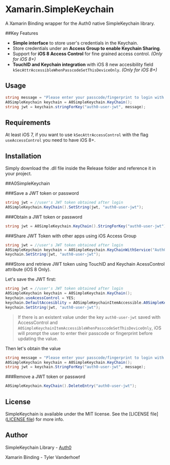 Xamarin.SimpleKeychain
======================

A Xamarin Binding wrapper for the Auth0 native SimpleKeychain library.

##Key Features

- **Simple interface** to store user's credentials in the Keychain.
- Store credentials under an **Access Group to enable Keychain Sharing**.
- Support for **iOS 8 Access Control** for fine grained access control. _(Only for iOS 8+)_
- **TouchID and Keychain integration** with iOS 8 new accesibility field `kSecAttrAccessibleWhenPasscodeSetThisDeviceOnly`. _(Only for iOS 8+)_

## Usage

```csharp
string message = "Please enter your passcode/fingerprint to login with awesome App!.";
A0SimpleKeychain keychain = A0SimpleKeychain.KeyChain();
string jwt = keychain.stringForKey("auth0-user-jwt", message);
```

## Requirements

At least iOS 7, if you want to use `kSecAttrAccessControl` with the flag `useAccessControl` you need to have iOS 8+.

## Installation

Simply download the .dll file inside the Release folder and reference it in your project.

##A0SimpleKeychain

###Save a JWT token or password

```csharp
string jwt = //user's JWT token obtained after login
A0SimpleKeychain.KeyChain().SetString(jwt, "auth0-user-jwt");
```

###Obtain a JWT token or password

```csharp
string jwt = A0SimpleKeychain.KeyChain().StringForKey("auth0-user-jwt");
```

###Share JWT Token with other apps using iOS Access Group

```csharp
string jwt = //user's JWT token obtained after login
A0SimpleKeychain keychain = A0SimpleKeychain.KeyChainWithService("Auth0", "ABCDEFGH.com.mydomain.myaccessgroup");
keychain.SetString(jwt, "auth0-user-jwt");
```

###Store and retrieve JWT token using TouchID and Keychain AcessControl attribute (iOS 8 Only).

Let's save the JWT first:
```csharp
string jwt = //user's JWT token obtained after login
A0SimpleKeychain keychain = A0SimpleKeychain.KeyChain();
keychain.useAcessControl = YES;
keychain.DefaultAccesiblity = AOSimpleKeychainItemAccessible.A0SimpleKeychainItemAccessibleWhenPasscodeSetThisDeviceOnly;
keychain.SetString(jwt, "auth0-user-jwt");
```

>If there is an existent value under the key `auth0-user-jwt` saved with AccessControl and `A0SimpleKeychainItemAccessibleWhenPasscodeSetThisDeviceOnly`, iOS will prompt the user to enter their passcode or fingerprint before updating the value.

Then let's obtain the value
```csharp
string message = "Please enter your passcode/fingerprint to login with awesome App!.";
A0SimpleKeychain keychain = A0SimpleKeychain.KeyChain();
string jwt = keychain.StringForKey("auth0-user-jwt", message);
```

###Remove a JWT token or password
```csharp
A0SimpleKeychain.KeyChain().DeleteEntry("auth0-user-jwt");
```

## License

SimpleKeychain is available under the MIT license. See the [LICENSE file]([LICENSE file](https://github.com/auth0/SimpleKeychain/blob/master/LICENSE)) for more info.

## Author

SimpleKeychain Library - [Auth0](https://auth0.com)

Xamarin Binding - Tyler Vanderhoef
